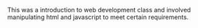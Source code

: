 This was a introduction to web development class and involved manipulating html and javascript to meet certain requirements.